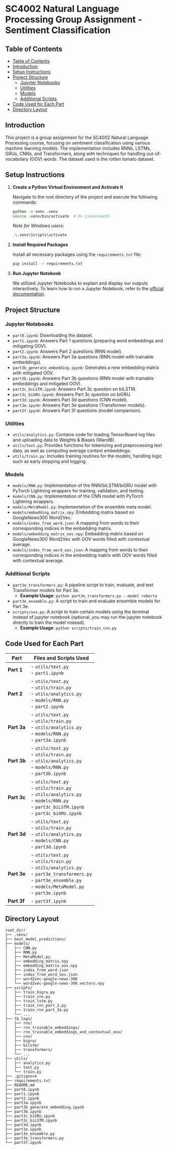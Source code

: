 # SC4002 Natural Language Processing Group Assignment - Sentiment Classification

## Table of Contents

- [Table of Contents](#table-of-contents)
- [Introduction](#introduction)
- [Setup Instructions](#setup-instructions)
- [Project Structure](#project-structure)
  - [Jupyter Notebooks](#jupyter-notebooks)
  - [Utilities](#utilities)
  - [Models](#models)
  - [Additional Scripts](#additional-scripts)
- [Code Used for Each Part](#code-used-for-each-part)
- [Directory Layout](#directory-layout)

## Introduction

This project is a group assignment for the SC4002 Natural Language Processing course, focusing on sentiment classification using various machine learning models. The implementation includes RNNs, LSTMs, GRUs, CNNs, and Transformers, along with techniques for handling out-of-vocabulary (OOV) words. The dataset used is the rotten tomato dataset.

## Setup Instructions

1. **Create a Python Virtual Environment and Activate It**

   Navigate to the root directory of the project and execute the following commands:

   ```bash
   python -m venv .venv
   source .venv/bin/activate  # On Linux/macOS
   ```

   *Note for Windows users:*

   ```bash
   .\.venv\Scripts\activate
   ```

2. **Install Required Packages**

   Install all necessary packages using the `requirements.txt` file:

   ```bash
   pip install -r requirements.txt
   ```

3. **Run Jupyter Notebook**

   We utilized Jupyter Notebooks to explain and display our outputs interactively. To learn how to run a Jupyter Notebook, refer to the [official documentation](https://docs.jupyter.org/en/latest/running.html).

## Project Structure

### Jupyter Notebooks

- `part0.ipynb`: Downloading the dataset.
- `part1.ipynb`: Answers Part 1 questions (preparing word embeddings and mitigating OOV).
- `part2.ipynb`: Answers Part 2 questions (RNN model).
- `part3a.ipynb`: Answers Part 3a questions (RNN model with trainable embeddings).
- `part3b_generate_embedding.ipynb`: Generates a new embedding matrix with mitigated OOV.
- `part3b.ipynb`: Answers Part 3b questions (RNN model with trainable embeddings and mitigated OOV).
- `part3c_biLSTM.ipynb`: Answers Part 3c question on biLSTM.
- `part3c_biGRU.ipynb`: Answers Part 3c question on biGRU.
- `part3d.ipynb`: Answers Part 3d questions (CNN model).
- `part3e.ipynb`: Answers Part 3e questions (Transformer models).
- `part3f.ipynb`: Answers Part 3f questions (model comparison).

### Utilities

- `utils/analytics.py`: Contains code for loading TensorBoard log files and uploading data to Weights & Biases (WandB).
- `utils/text.py`: Provides functions for tokenizing and preprocessing text data, as well as computing average context embeddings.
- `utils/train.py`: Includes training routines for the models, handling logic such as early stopping and logging.

### Models

- `models/RNN.py`: Implementation of the RNN/biLSTM/biGRU model with PyTorch Lightning wrappers for training, validation, and testing.
- `models/CNN.py`: Implementation of the CNN model with PyTorch Lightning wrappers.
- `models/MetaModel.py`: Implementation of the ensemble meta model.
- `models/embedding_matrix.npy`: Embedding matrix based on GoogleNews300 Word2Vec.
- `models/index_from_word.json`: A mapping from words to their corresponding indices in the embedding matrix.
- `models/embedding_matrix_oov.npy`: Embedding matrix based on GoogleNews300 Word2Vec with OOV words filled with contextual average.
- `models/index_from_word_oov.json`: A mapping from words to their corresponding indices in the embedding matrix with OOV words filled with contextual average.

### Additional Scripts

- `part3e_transformers.py`: A pipeline script to train, evaluate, and test Transformer models for Part 3e.
  - **Example Usage**: `python part3e_transformers.py --model roberta`
- `part3e_ensemble.py`: A script to train and evaluate ensemble models for Part 3e.
- `scripts/xxx.py`: A script to train certain models using the terminal instead of jupyter notebook (optional, you may run the jupyter notebook directly to train the model instead).
  - **Example Usage**: `python scripts/train_cnn.py`

## Code Used for Each Part

| **Part** | **Files and Scripts Used** |
|----------|----------------------------|
| **Part 1** | - `utils/text.py`<br>- `part1.ipynb` |
| **Part 2** | - `utils/text.py`<br>- `utils/train.py`<br>- `utils/analytics.py`<br>- `models/RNN.py`<br>- `part2.ipynb` |
| **Part 3a** | - `utils/text.py`<br>- `utils/train.py`<br>- `utils/analytics.py`<br>- `models/RNN.py`<br>- `part3a.ipynb` |
| **Part 3b** | - `utils/text.py`<br>- `utils/train.py`<br>- `utils/analytics.py`<br>- `models/RNN.py`<br>- `part3b.ipynb` |
| **Part 3c** | - `utils/text.py`<br>- `utils/train.py`<br>- `utils/analytics.py`<br>- `models/RNN.py`<br>- `part3c_biLSTM.ipynb`<br>- `part3c_biGRU.ipynb` |
| **Part 3d** | - `utils/text.py`<br>- `utils/train.py`<br>- `utils/analytics.py`<br>- `models/CNN.py`<br>- `part3d.ipynb` |
| **Part 3e** | - `utils/text.py`<br>- `utils/train.py`<br>- `utils/analytics.py`<br>- `part3e_transformers.py`<br>- `part3e_ensemble.py`<br>- `models/MetaModel.py`<br>- `part3e.ipynb` |
| **Part 3f** | - `part3f.ipynb` |

## Directory Layout

```
root_dir/
├── .venv/                          
├── best_model_predictions/         
├── models/                         
│   ├── CNN.py                      
│   ├── RNN.py                      
│   ├── MetaModel.py                
│   ├── embedding_matrix.npy        
│   ├── embedding_matrix_oov.npy    
│   ├── index_from_word.json        
│   ├── index_from_word_oov.json    
│   ├── word2vec-google-news-300    
│   └── word2vec-google-news-300.vectors.npy
├── scripts/                        
│   ├── train_bigru.py              
│   ├── train_cnn.py                
│   ├── train_lstm.py               
│   ├── train_rnn_part_2.py         
│   ├── train_rnn_part_3a.py        
│   └── ...        
├── tb_logs/                        
│   ├── rnn/                        
│   ├── rnn_trainable_embeddings/                        
│   ├── rnn_trainable_embeddings_and_contextual_oov/                        
│   ├── cnn/                        
│   ├── bigru/                        
│   ├── bilstm/                        
│   ├── transformers/                        
│   └── ...                        
├── utils/                          
│   ├── analytics.py                
│   ├── text.py                     
│   └── train.py                    
├── .gitignore                      
├── requirements.txt                
├── README.md                       
├── part0.ipynb                 
├── part1.ipynb                 
├── part2.ipynb                 
├── part3a.ipynb                
├── part3b_generate_embedding.ipynb
├── part3b.ipynb                
├── part3c_biGRU.ipynb          
├── part3c_biLSTM.ipynb         
├── part3d.ipynb                
├── part3e.ipynb                
├── part3e_ensemble.py          
├── part3e_transformers.py      
└── part3f.ipynb                
```
